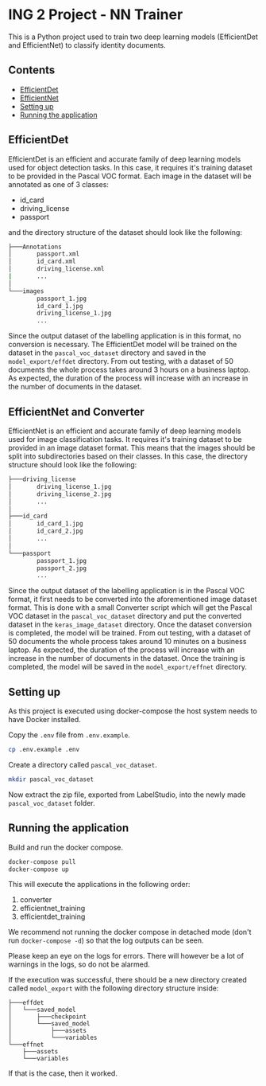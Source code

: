 # ING 2 Project - NN Trainer

This is a Python project used to train two deep learning models (EfficientDet and EfficientNet) to classify identity documents.


## Contents

* [EfficientDet](#efficient-det)
* [EfficientNet](#efficient-net)
* [Setting up](#setting-up)
* [Running the application](#running-the-application)


## EfficientDet

EfficientDet is an efficient and accurate family of deep learning models used for object detection tasks. In this case, it requires it's training dataset to be provided in the Pascal VOC format. Each image in the dataset will be annotated as one of 3 classes:

* id_card
* driving_license
* passport

and the directory structure of the dataset should look like the following:

```bash
├───Annotations
│       passport.xml
│       id_card.xml
│       driving_license.xml
|       ...
│
└───images
        passport_1.jpg
        id_card_1.jpg
        driving_license_1.jpg
        ...

```

Since the output dataset of the labelling application is in this format, no conversion is necessary. The EfficientDet model will be trained on the dataset in the `pascal_voc_dataset` directory and saved in the `model_export/effdet` directory. From out testing, with a dataset of 50 documents the whole process takes around 3 hours on a business laptop. As expected, the duration of the process will increase with an increase in the number of documents in the dataset.


## EfficientNet and Converter

EfficientNet is an efficient and accurate family of deep learning models used for image classification tasks. It requires it's training dataset to be provided in an image dataset format. This means that the images should be split into subdirectories based on their classes. In this case, the directory structure should look like the following:

```bash
├───driving_license
│       driving_license_1.jpg
│       driving_license_2.jpg
│       ...
│
├───id_card
│       id_card_1.jpg
│       id_card_2.jpg
│       ... 
│
└───passport
        passport_1.jpg
        passport_2.jpg
        ... 
```

Since the output dataset of the labelling application is in the Pascal VOC format, it first needs to be converted into the aforementioned image dataset format. This is done with a small Converter script which will get the Pascal VOC dataset in the `pascal_voc_dataset` directory and put the converted dataset in the `keras_image_dataset` directory. Once the dataset conversion is completed, the model will be trained. From out testing, with a dataset of 50 documents the whole process takes around 10 minutes on a business laptop. As expected, the duration of the process will increase with an increase in the number of documents in the dataset. Once the training is completed, the model will be saved in the `model_export/effnet` directory.


## Setting up

As this project is executed using docker-compose the host system needs to have Docker installed.

Copy the `.env` file from `.env.example`.

```bash
cp .env.example .env
```

Create a directory called `pascal_voc_dataset`.

```bash
mkdir pascal_voc_dataset
```

Now extract the zip file, exported from LabelStudio, into the newly made `pascal_voc_dataset` folder.

## Running the application

Build and run the docker compose.

```bash
docker-compose pull
docker-compose up 
```

This will execute the applications in the following order:

1. converter
2. efficientnet_training
3. efficientdet_training

We recommend not running the docker compose in detached mode (don't run `docker-compose -d`) so that the log outputs can be seen.

Please keep an eye on the logs for errors. There will however be a lot of warnings in the logs, so do not be alarmed.

If the execution was successful, there should be a new directory created called `model_export` with the following directory structure inside:

```text
├───effdet
│   └───saved_model
│       ├───checkpoint
│       └───saved_model
│           ├───assets
│           └───variables
└───effnet
    ├───assets
    └───variables
```

If that is the case, then it worked.
